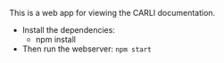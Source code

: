 
This is a web app for viewing the CARLI documentation.

* Install the dependencies:
  * npm install
* Then run the webserver: `npm start`
